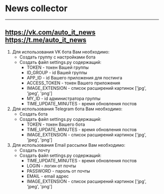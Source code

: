 # News collector
---  
https://vk.com/auto_it_news  
https://t.me/auto_it_news
---
1. Для использования VK бота Вам необходимо:  
    - Создать группу с настройками бота
    - Создать файл settings.py содержащий:
      - TOKEN - токен Вашей группы
      - ID_GROUP - id Вашей группы
      - APP_ID - id Вашего приложения для постинга
      - ACCESS_TOKEN - токен Вашего приложения
      - IMAGE_EXTENSION - список расширений картинок ['jpg', 'jpeg', 'png']
      - MY_ID - id администратора группы
      - TIME_UPDATE_MINUTES - время обновления постов
2. Для использования Telegram бота Вам необходимо:
   - Создать бота
   - Создать файл settings.py содержащий:
      - TOKEN - токен Вашего бота
      - TIME_UPDATE_MINUTES - время обновления постов
      - IMAGE_EXTENSION - список расширений картинок ['jpg', 'jpeg', 'png']
3. Для использования Email рассылки Вам необходимо:
   - Создать почту
   - Создать файл settings.py содержащий:
      - TIME_UPDATE_MINUTES - время обновления постов
      - LOGIN - логин от почты
      - PASSWORD - пароль от почты
      - EMAIL - email адрес
      - IMAGE_EXTENSION - список расширений картинок ['jpg', 'jpeg', 'png']
    
